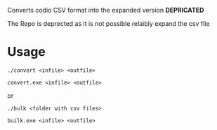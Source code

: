 Converts codio CSV format into the expanded version
**DEPRICATED**

The Repo is deprected as it is not possible relaibly expand the csv file

# Usage

`./convert <infile> <outfile>`

`convert.exe <infile> <outfile>`

or

`./bulk <folder with csv files>`

`builk.exe <infile> <outfile>`

